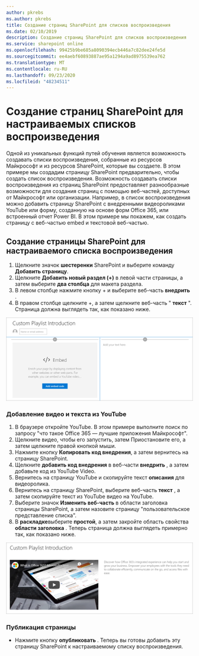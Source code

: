 ```yaml
---
author: pkrebs
ms.author: pkrebs
title: Создание страниц SharePoint для списков воспроизведения
ms.date: 02/10/2019
description: Создание страниц SharePoint для списков воспроизведения
ms.service: sharepoint online
ms.openlocfilehash: 99425b9be685a8090394ecb446a7c82dee24fe5d
ms.sourcegitcommit: ee4aebf60893887ae95a1294a9ad8975539ea762
ms.translationtype: MT
ms.contentlocale: ru-RU
ms.lasthandoff: 09/23/2020
ms.locfileid: "48234511"
---
```

# <a name="create-sharepoint-pages-for-custom-playlists"></a>Создание страниц SharePoint для настраиваемых списков воспроизведения

Одной из уникальных функций путей обучения является возможность создавать списки воспроизведения, собранные из ресурсов Майкрософт и из ресурсов SharePoint, которые вы создаете. В этом примере мы создадим страницу SharePoint предварительно, чтобы создать список воспроизведения. Возможность создавать списки воспроизведения из страниц SharePoint предоставляет разнообразные возможности для создания страниц с помощью веб-частей, доступных от Майкрософт или организации. Например, в список воспроизведения можно добавить страницу SharePoint с внедренными видеороликами YouTube или форму, созданную на основе форм Office 365, или встроенный отчет Power BI. В этом примере мы покажем, как создать страницу с веб-частью embed и текстовой веб-частью.  

## <a name="create-a-sharepoint-page-for-a-custom-playlist"></a>Создание страницы SharePoint для настраиваемого списка воспроизведения

1. Щелкните значок **шестеренки** SharePoint и выберите команду **Добавить страницу**.
2. Щелкните **Добавить новый раздел (+)** в левой части страницы, а затем выберите **два столбца** для макета раздела.
3. В левом столбце нажмите кнопку + и выберите веб-часть **внедрить** . 
4. В правом столбце щелкните +, а затем щелкните веб-часть " **текст** ". Страница должна выглядеть так, как показано ниже.

![cg-pagenewstart.png](media/cg-pagenewstart.png)

### <a name="add-a-video-and-text-from-youtube"></a>Добавление видео и текста из YouTube

1. В браузере откройте YouTube. В этом примере выполните поиск по запросу "что такое Office 365 — лучшие приложения Майкрософт".
2. Щелкните видео, чтобы его запустить, затем Приостановите его, а затем щелкните правой кнопкой мыши. 
3. Нажмите кнопку **Копировать код внедрения**, а затем вернитесь на страницу SharePoint. 
4. Щелкните **добавить код внедрения** в веб-части **внедрить** , а затем добавьте код из YouTube Video.
5. Вернитесь на страницу YouTube и скопируйте текст **описания** для видеоролика. 
6. Вернитесь на страницу SharePoint, выберите веб-часть **текст** , а затем скопируйте текст из YouTube видео на YouTube.
7. Выберите значок **Изменить веб-часть** в области заголовка страницы SharePoint, а затем назовите страницу "пользовательское представление списка". 
8. В **раскладке**выберите **простой**, а затем закройте область свойства **области заголовка** . Теперь страница должна выглядеть примерно так, как показано ниже. 

![cg-pagenewfinish.png](media/cg-pagenewfinish.png)

### <a name="publish-the-page"></a>Публикация страницы

- Нажмите кнопку **опубликовать** . Теперь вы готовы добавить эту страницу SharePoint к настраиваемому списку воспроизведения. 